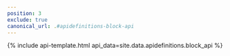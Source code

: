```yaml
---
position: 3
exclude: true
canonical_url: .#apidefinitions-block-api
---
```


{% include api-template.html api_data=site.data.apidefinitions.block_api %}
